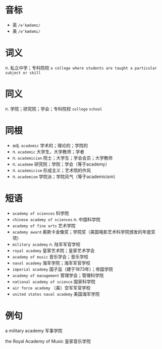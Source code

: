 # 音标

- 英 `/ə'kædəmɪ/`
- 美 `/ə'kædəmi/`

# 词义

n. 私立中学；专科院校
`a college where students are taught a particular subject or skill`

# 同义

n. 学院；研究院；学会；专科院校
`college` `school`

# 同根

- adj. `academic` 学术的；理论的；学院的
- n. `academic` 大学生，大学教师；学者
- n. `academician` 院士；大学生；学会会员；大学教师
- n. `academe` 研究院；学院；学会（等于academy）
- n. `academicism` 形成主义；艺术院的作风
- n. `academism` 学院派；学院风气（等于academicism）

# 短语

- `academy of sciences` 科学院
- `chinese academy of sciences` n. 中国科学院
- `academy of fine arts` 艺术学院
- `academy award` 奥斯卡金像奖；学院奖（美国电影艺术科学院颁发的年度奖项）
- `military academy` n. 陆军军官学校
- `royal academy` 皇家艺术院；皇家艺术学会
- `academy of music` 音乐学会；音乐学校
- `naval academy` 海军学院；海军军官学校
- `imperial academy` 国子监（建于1873年）；帝国学院
- `academy of management` 管理学会；管理科学院
- `national academy of science` 国家科学院
- `air force academy` （美）空军军官学校
- `united states naval academy` 美国海军学院

# 例句

a military academy
军事学院

the Royal Academy of Music
皇家音乐学院


